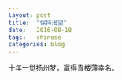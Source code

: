 ```yaml
---
layout: post
title:  "保持渴望"
date:   2016-08-18
tags:   chinese 
categories: blog 
---
```


十年一觉扬州梦，赢得青楼薄幸名。
